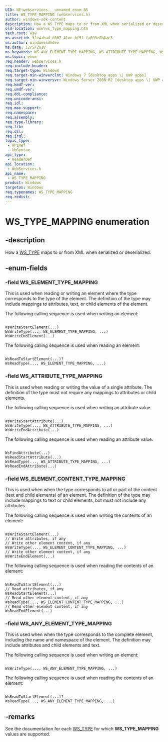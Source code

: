 ```yaml
---
UID: NE:webservices.__unnamed_enum_85
title: WS_TYPE_MAPPING (webservices.h)
author: windows-sdk-content
description: How a WS_TYPE maps to or from XML when serialized or deserialized.
old-location: wsw\ws_type_mapping.htm
tech.root: wsw
ms.assetid: 31e4abad-d007-41ae-bf51-fa693e8b8ae5
ms.author: windowssdkdev
ms.date: 12/5/2018
ms.keywords: WS_ANY_ELEMENT_TYPE_MAPPING, WS_ATTRIBUTE_TYPE_MAPPING, WS_ELEMENT_CONTENT_TYPE_MAPPING, WS_ELEMENT_TYPE_MAPPING, WS_TYPE_MAPPING, WS_TYPE_MAPPING enumeration [Web Services for Windows], webservices/WS_ANY_ELEMENT_TYPE_MAPPING, webservices/WS_ATTRIBUTE_TYPE_MAPPING, webservices/WS_ELEMENT_CONTENT_TYPE_MAPPING, webservices/WS_ELEMENT_TYPE_MAPPING, webservices/WS_TYPE_MAPPING, wsw.ws_type_mapping
ms.topic: enum
req.header: webservices.h
req.include-header: 
req.target-type: Windows
req.target-min-winverclnt: Windows 7 [desktop apps \| UWP apps]
req.target-min-winversvr: Windows Server 2008 R2 [desktop apps \| UWP apps]
req.kmdf-ver: 
req.umdf-ver: 
req.ddi-compliance: 
req.unicode-ansi: 
req.idl: 
req.max-support: 
req.namespace: 
req.assembly: 
req.type-library: 
req.lib: 
req.dll: 
req.irql: 
topic_type:
 - APIRef
 - kbSyntax
api_type:
 - HeaderDef
api_location:
 - WebServices.h
api_name:
 - WS_TYPE_MAPPING
product: Windows
targetos: Windows
req.typenames: WS_TYPE_MAPPING
req.redist: 
---
```


# WS_TYPE_MAPPING enumeration


## -description


How a <a href="https://msdn.microsoft.com/eb3732fd-1197-4e1c-b5b5-9a34aaa0951e">WS_TYPE</a> maps to or from XML when serialized
                or deserialized.
            


## -enum-fields




### -field WS_ELEMENT_TYPE_MAPPING

This is used when reading or writing an element where the type
                    corresponds to the type of the element.
                    The definition of the type may include mappings to attributes,
                    text, or child elements of the element.
                

The following calling sequence is used when writing an element:
                

<pre class="syntax" xml:space="preserve"><code>
WsWriteStartElement(...)
WsWriteType(..., WS_ELEMENT_TYPE_MAPPING, ...)
WsWriteEndElement(...)</code></pre>
The following calling sequence is used when reading an element:
                

<pre class="syntax" xml:space="preserve"><code>
WsReadToStartElement(...)?
WsReadType(..., WS_ELEMENT_TYPE_MAPPING, ...)</code></pre>

### -field WS_ATTRIBUTE_TYPE_MAPPING

This is used when reading or writing the value of a single attribute.  The definition
                    of the type must not require any mappings to attributes or child elements.
                

The following calling sequence is used when writing an attribute value.
                

<pre class="syntax" xml:space="preserve"><code>
WsWriteStartAttribute(...)
WsWriteType(..., WS_ATTRIBUTE_TYPE_MAPPING, ...)
WsWriteEndAttribute(...)</code></pre>
The following calling sequence is used when reading an attribute value.
                

<pre class="syntax" xml:space="preserve"><code>
WsFindAttribute(...)
WsReadStartAttribute(...)
WsReadType(..., WS_ATTRIBUTE_TYPE_MAPPING, ...)
WsReadEndAttribute(...)</code></pre>

### -field WS_ELEMENT_CONTENT_TYPE_MAPPING

This is used when when the type corresponds to all or part of the 
                    content (text and child elements) of an element.
                    The definition of the type may include mappings to text or child
                    elements, but must not include any attributes.
                

The following calling sequence is used when writing the contents
                    of an element:
                

<pre class="syntax" xml:space="preserve"><code>
WsWriteStartElement(...)
// Write attributes, if any
// Write other element content, if any
WsWriteType(..., WS_ELEMENT_CONTENT_TYPE_MAPPING, ...)
// Write other element content, if any
WsWriteEndElement(...)</code></pre>
The following calling sequence is used when reading the contents of
                    an element:
                

<pre class="syntax" xml:space="preserve"><code>
WsReadToStartElement(...)
// Read attributes, if any
WsReadStartElement(...)
// Read other element content, if any
WsReadType(..., WS_ELEMENT_CONTENT_TYPE_MAPPING, ...)
// Read other element content, if any
WsReadEndElement(...)</code></pre>

### -field WS_ANY_ELEMENT_TYPE_MAPPING

This is used when when the type corresponds to the complete
                    element, including the name and namespace of the element.
                    The definition may include attributes and child elements
                    and text.
                

The following calling sequence is used when writing 
                    an element:
                

<pre class="syntax" xml:space="preserve"><code>
WsWriteType(..., WS_ANY_ELEMENT_TYPE_MAPPING, ...)</code></pre>
The following calling sequence is used when reading the contents of
                    an element:
                

<pre class="syntax" xml:space="preserve"><code>
WsReadToStartElement(...)?
WsReadType(..., WS_ANY_ELEMENT_TYPE_MAPPING, ...)</code></pre>

## -remarks



See the documentation for each <a href="https://msdn.microsoft.com/eb3732fd-1197-4e1c-b5b5-9a34aaa0951e">WS_TYPE</a> 
                for which <b>WS_TYPE_MAPPING</b> values are supported.
            



